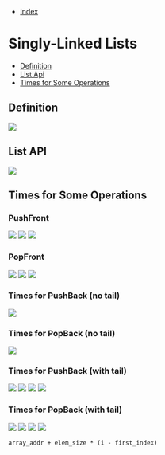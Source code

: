 * [Index](https://github.com/KiraDiShira/AlgorithmsAndDataStructures/blob/master/README.md#project-title)

# Singly-Linked Lists

* [Definition](#definition)
* [List Api](#list-api)
* [Times for Some Operations](#times-for-some-operations)

## Definition

<img src="https://github.com/KiraDiShira/AlgorithmsAndDataStructures/blob/master/RepoFiles/SinglyLinkedList/Images/sll1.PNG" />

## List API

<img src="https://github.com/KiraDiShira/AlgorithmsAndDataStructures/blob/master/RepoFiles/SinglyLinkedList/Images/sll2.PNG" />

## Times for Some Operations

### PushFront

<img src="https://github.com/KiraDiShira/AlgorithmsAndDataStructures/blob/master/RepoFiles/SinglyLinkedList/Images/sll3.PNG" />

<img src="https://github.com/KiraDiShira/AlgorithmsAndDataStructures/blob/master/RepoFiles/SinglyLinkedList/Images/sll4.PNG" />

<img src="https://github.com/KiraDiShira/AlgorithmsAndDataStructures/blob/master/RepoFiles/SinglyLinkedList/Images/sll5.PNG" />

### PopFront

<img src="https://github.com/KiraDiShira/AlgorithmsAndDataStructures/blob/master/RepoFiles/SinglyLinkedList/Images/sll6.PNG" />

<img src="https://github.com/KiraDiShira/AlgorithmsAndDataStructures/blob/master/RepoFiles/SinglyLinkedList/Images/sll7.PNG" />

<img src="https://github.com/KiraDiShira/AlgorithmsAndDataStructures/blob/master/RepoFiles/SinglyLinkedList/Images/sll8.PNG" />

### Times for PushBack (no tail)

<img src="https://github.com/KiraDiShira/AlgorithmsAndDataStructures/blob/master/RepoFiles/SinglyLinkedList/Images/sll9.PNG" />

### Times for PopBack (no tail)

<img src="https://github.com/KiraDiShira/AlgorithmsAndDataStructures/blob/master/RepoFiles/SinglyLinkedList/Images/sll10.PNG" />

### Times for PushBack (with tail)

<img src="https://github.com/KiraDiShira/AlgorithmsAndDataStructures/blob/master/RepoFiles/SinglyLinkedList/Images/sll11.PNG" />

<img src="https://github.com/KiraDiShira/AlgorithmsAndDataStructures/blob/master/RepoFiles/SinglyLinkedList/Images/sll12.PNG" />

<img src="https://github.com/KiraDiShira/AlgorithmsAndDataStructures/blob/master/RepoFiles/SinglyLinkedList/Images/sll13.PNG" />

<img src="https://github.com/KiraDiShira/AlgorithmsAndDataStructures/blob/master/RepoFiles/SinglyLinkedList/Images/sll14.PNG" />

### Times for PopBack (with tail)

<img src="https://github.com/KiraDiShira/AlgorithmsAndDataStructures/blob/master/RepoFiles/SinglyLinkedList/Images/sll15.PNG" />

<img src="https://github.com/KiraDiShira/AlgorithmsAndDataStructures/blob/master/RepoFiles/SinglyLinkedList/Images/sll16.PNG" />

<img src="https://github.com/KiraDiShira/AlgorithmsAndDataStructures/blob/master/RepoFiles/SinglyLinkedList/Images/sll17.PNG" />

<img src="https://github.com/KiraDiShira/AlgorithmsAndDataStructures/blob/master/RepoFiles/SinglyLinkedList/Images/sll18.PNG" />


```
array_addr + elem_size * (i - first_index)
```
